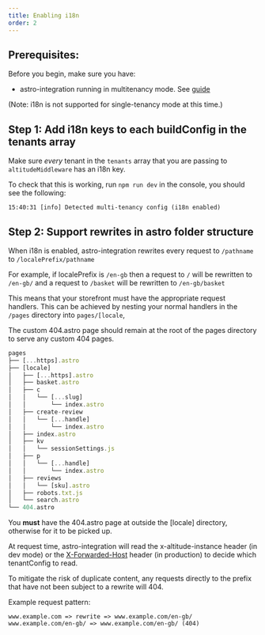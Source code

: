 ```yaml
---
title: Enabling i18n
order: 2
---
```



## Prerequisites:

Before you begin, make sure you have: 

- astro-integration running in multitenancy mode. See [guide](../guides/enable-multitenancy)

(Note: i18n is not supported for single-tenancy mode at this time.)

## Step 1: Add i18n keys to each buildConfig in the tenants array

Make sure *every* tenant in the `tenants` array that you are passing to `altitudeMiddleware` has an i18n key.

To check that this is working, run `npm run dev` in the console, you should see the following: 

```
15:40:31 [info] Detected multi-tenancy config (i18n enabled)
```

## Step 2: Support rewrites in astro folder structure

When i18n is enabled, astro-integration rewrites every request to `/pathname` to `/localePrefix/pathname` 

<div class="callout info">

For example, if localePrefix is `/en-gb` then a request to `/` will be rewritten to `/en-gb/` and a request to `/basket` will be rewritten to `/en-gb/basket`

</div>

This means that your storefront must have the appropriate request handlers. This can be achieved by nesting your normal handlers in the `/pages` directory into `pages/[locale`, 

The custom 404.astro page should remain at the root of the pages directory to serve any custom 404 pages.

```jsx
pages
├── [...https].astro
├── [locale]
│   ├── [...https].astro
│   ├── basket.astro
│   ├── c
│   │   └── [...slug]
│   │       └── index.astro
│   ├── create-review
│   │   └── [...handle]
│   │       └── index.astro
│   ├── index.astro
│   ├── kv
│   │   └── sessionSettings.js
│   ├── p
│   │   └── [...handle]
│   │       └── index.astro
│   ├── reviews
│   │   └── [sku].astro
│   ├── robots.txt.js
│   └── search.astro
└── 404.astro
```

You **must** have the 404.astro page at outside the [locale] directory, otherwise for it to be picked up. 

At request time, astro-integration will read the x-altitude-instance header (in dev mode) or the [X-Forwarded-Host](https://developer.mozilla.org/en-US/docs/Web/HTTP/Reference/Headers/X-Forwarded-Host) header (in production) to decide which tenantConfig to read.

To mitigate the risk of duplicate content, any requests directly to the prefix that have not been subject to a rewrite will 404.

Example request pattern:

```
www.example.com => rewrite => www.example.com/en-gb/
www.example.com/en-gb/ => www.example.com/en-gb/ (404)
```